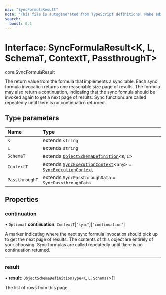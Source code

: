 ```yaml
---
nav: "SyncFormulaResult"
note: "This file is autogenerated from TypeScript definitions. Make edits to the comments in the TypeScript file and then run `make docs` to regenerate this file."
search:
  boost: 0.1
---
```

# Interface: SyncFormulaResult<K, L, SchemaT, ContextT, PassthroughT\>

[core](../modules/core.md).SyncFormulaResult

The return value from the formula that implements a sync table. Each sync formula invocation
returns one reasonable size page of results. The formula may also return a continuation, indicating
that the sync formula should be invoked again to get a next page of results. Sync functions
are called repeatedly until there is no continuation returned.

## Type parameters

| Name | Type |
| :------ | :------ |
| `K` | extends `string` |
| `L` | extends `string` |
| `SchemaT` | extends [`ObjectSchemaDefinition`](core.ObjectSchemaDefinition.md)<`K`, `L`\> |
| `ContextT` | extends [`SyncExecutionContext`](core.SyncExecutionContext.md)<`any`\> = [`SyncExecutionContext`](core.SyncExecutionContext.md) |
| `PassthroughT` | extends `SyncPassthroughData` = `SyncPassthroughData` |

## Properties

### continuation

• `Optional` **continuation**: `ContextT`[``"sync"``][``"continuation"``]

A marker indicating where the next sync formula invocation should pick up to get the next page of results.
The contents of this object are entirely of your choosing. Sync formulas are called repeatedly
until there is no continuation returned.

___

### result

• **result**: `ObjectSchemaDefinitionType`<`K`, `L`, `SchemaT`\>[]

The list of rows from this page.
